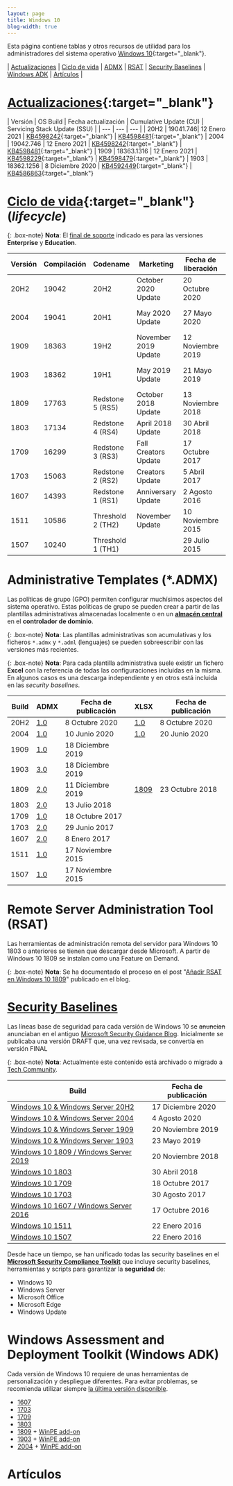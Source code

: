 ```yaml
---
layout: page
title: Windows 10
blog-width: true
---
```


Esta página contiene tablas y otros recursos de utilidad para los administradores del sistema operativo [Windows 10](https://docs.microsoft.com/en-us/windows/windows-10/){:target="_blank"}.

| [Actualizaciones](#actualizaciones) | [Ciclo de vida](#lifecycle) | [ADMX](#admx) | [RSAT](#rsat) | [Security Baselines](#baselines) | [Windows ADK](#adk) | [Artículos](#posts) |

# <a name="actualizaciones"></a>[Actualizaciones](https://aka.ms/WindowsUpdateHistory){:target="_blank"}

| Versión | OS Build | Fecha actualización | Cumulative Update (CU) | Servicing Stack Update (SSU) |
| --- | --- | --- |
| 20H2 | 19041.746| 12 Enero 2021 | [KB4598242](https://support.microsoft.com/en-us/help/4598242){:target="_blank"} | [KB4598481](https://support.microsoft.com/en-us/help/4598481){:target="_blank"}
| 2004 | 19042.746 | 12 Enero 2021 | [KB4598242](https://support.microsoft.com/en-us/help/4598242){:target="_blank"} | [KB4598481](https://support.microsoft.com/en-us/help/4598481){:target="_blank"}
| 1909 | 18363.1316 | 12 Enero 2021 | [KB4598229](https://support.microsoft.com/en-us/help/4598229){:target="_blank"} | [KB4598479](https://support.microsoft.com/en-us/help/4598479){:target="_blank"}
| 1903 | 18362.1256 | 8 Diciembre 2020 | [KB4592449](https://support.microsoft.com/en-us/help/4592449){:target="_blank"} | [KB4586863](https://support.microsoft.com/en-us/help/4586863){:target="_blank"}

<!-- https://en.wikipedia.org/wiki/Windows_10_version_history -->

# <a name="lifecycle"></a>[Ciclo de vida](https://support.microsoft.com/en-us/help/13853/windows-lifecycle-fact-sheet){:target="_blank"} (_lifecycle_)

{: .box-note}
**Nota**: El [final de soporte](https://docs.microsoft.com/en-us/windows/release-information/) indicado es para las versiones **Enterprise** y **Education**.

| Versión | Compilación | Codename | Marketing | Fecha de liberación | Final de soporte |
| --- | --- | --- | --- | --- | --- |
| 20H2 | 19042 | 20H2 | October 2020 Update | 20 Octubre 2020 | 9 Mayo 2023 |
| 2004 | 19041 | 20H1 | May 2020 Update | 27 Mayo 2020 | 14 Diciembre 2021 |
| 1909 | 18363 | 19H2 | November 2019 Update | 12 Noviembre 2019 | 10 Mayo 2022 |
| 1903 | 18362 | 19H1 | May 2019 Update | 21 Mayo 2019 | 8 Diciembre 2020 |
| 1809 | 17763 | Redstone 5 (RS5) | October 2018 Update| 13 Noviembre 2018 | 11 Mayo 2021 |
| 1803 | 17134 | Redstone 4 (RS4) | April 2018 Update | 30 Abril 2018 | 11 Mayo 2021 |
| 1709 | 16299 | Redstone 3 (RS3) | Fall Creators Update | 17 Octubre 2017 | 14 Abril 2020 |
| 1703 | 15063 | Redstone 2 (RS2) | Creators Update | 5 Abril 2017 | 8 Octubre 2019 |
| 1607 | 14393 | Redstone 1 (RS1) | Anniversary Update | 2 Agosto 2016 | 9 Abril 2019 |
| 1511 | 10586 | Threshold 2 (TH2) | November Update | 10 Noviembre 2015 | 10 Octubre 2017 |
| 1507 | 10240 | Threshold 1 (TH1) | | 29 Julio 2015 | 9 Mayo 2017 |

# <a name="admx"></a>Administrative Templates (*.ADMX)

Las políticas de grupo (GPO) permiten configurar muchísimos aspectos del sistema operativo. Estas políticas de grupo se pueden crear a partir de las plantillas administrativas almacenadas localmente o en un [**almacén central**](https://docs.microsoft.com/en-us/troubleshoot/windows-client/group-policy/create-and-manage-central-store) en el **controlador de dominio**.

{: .box-note}
**Nota**: Las plantillas administrativas son acumulativas y los ficheros `*.admx` y `*.adml` (lenguajes) se pueden sobreescribir con las versiones más recientes.

{: .box-note}
**Nota**: Para cada plantilla administrativa suele existir un fichero **Excel** con la referencia de todas las configuraciones incluidas en la misma. En algunos casos es una descarga independiente y en otros está incluida en las _security baselines_.

| Build | ADMX | Fecha de publicación | XLSX | Fecha de publicación |
| --- | --- | --- | --- | --- |
| 20H2 | [1.0](https://www.microsoft.com/en-us/download/details.aspx?id=102157) | 8 Octubre 2020 | [1.0](https://www.microsoft.com/en-us/download/details.aspx?id=102158) | 8 Octubre 2020 |
| 2004 | [1.0](https://www.microsoft.com/en-us/download/details.aspx?id=101445) | 10 Junio 2020 | [1.0](https://www.microsoft.com/en-us/download/details.aspx?id=101451) | 20 Junio 2020 |
| 1909 | [1.0](https://www.microsoft.com/en-us/download/details.aspx?id=100591) | 18 Diciembre 2019 | | |
| 1903 | [3.0](https://www.microsoft.com/en-us/download/details.aspx?id=58495) | 18 Diciembre 2019 | | |
| 1809 | [2.0](https://www.microsoft.com/en-us/download/details.aspx?id=57576) | 11 Diciembre 2019 | [1809](https://www.microsoft.com/en-us/download/details.aspx?id=57464) | 23 Octubre 2018 |
| 1803 | [2.0](https://www.microsoft.com/en-us/download/details.aspx?id=56880) | 13 Julio 2018 | | |
| 1709 | [1.0](https://www.microsoft.com/en-us/download/details.aspx?id=56121) | 18 Octubre 2017 | | |
| 1703 | [2.0](https://www.microsoft.com/en-us/download/details.aspx?id=55080) | 29 Junio 2017 | | |
| 1607 | [2.0](https://www.microsoft.com/en-us/download/details.aspx?id=53430) | 8 Enero 2017 | | |
| 1511 | [1.0](https://www.microsoft.com/en-us/download/details.aspx?id=48257) | 17 Noviembre 2015 | | |
| 1507 | [1.0](https://www.microsoft.com/en-us/download/details.aspx?id=48257) | 17 Noviembre 2015 | | |

# <a name="rsat"></a>Remote Server Administration Tool (RSAT)

Las herramientas de administración remota del servidor para Windows 10 1803 o anteriores se tienen que descargar desde Microsoft. A partir de Windows 10 1809 se instalan como una Feature on Demand.

{: .box-note}
**Nota**: Se ha documentado el proceso en el post "[Añadir RSAT en Windows 10 1809](/blog/anadir-rsat-en-windows-10-1809)" publicado en el blog.

# <a name="baselines"></a>[Security Baselines](https://aka.ms/baselines)

Las líneas base de seguridad para cada versión de Windows 10 se ~~anuncian~~ anunciaban en el antiguo [Microsoft Security Guidance Blog](https://blogs.technet.microsoft.com/secguide/). Inicialmente se publicaba una versión DRAFT que, una vez revisada, se convertía en versión FINAL

{: .box-note}
**Nota**: Actualmente este contenido está archivado o migrado a [Tech Community](https://techcommunity.microsoft.com/t5/microsoft-security-baselines/bg-p/Microsoft-Security-Baselines).

| Build | Fecha de publicación |
| --- | --- |
| [Windows 10 & Windows Server 20H2](https://techcommunity.microsoft.com/t5/microsoft-security-baselines/security-baseline-final-for-windows-10-and-windows-server/ba-p/1999393) | 17 Diciembre 2020 |
| [Windows 10 & Windows Server 2004](https://techcommunity.microsoft.com/t5/microsoft-security-baselines/security-baseline-final-windows-10-and-windows-server-version/ba-p/1543631) | 4 Agosto 2020 |
| [Windows 10 & Windows Server 1909](https://techcommunity.microsoft.com/t5/microsoft-security-baselines/security-baseline-final-for-windows-10-v1909-and-windows-server/ba-p/1023093) | 20 Noviembre 2019 |
| [Windows 10 & Windows Server 1903](https://techcommunity.microsoft.com/t5/microsoft-security-baselines/security-baseline-final-for-windows-10-v1903-and-windows-server/ba-p/701084) | 23 Mayo 2019 |
| [Windows 10 1809 / Windows Server 2019](https://techcommunity.microsoft.com/t5/microsoft-security-baselines/security-baseline-final-for-windows-10-v1809-and-windows-server/ba-p/701082) | 20 Noviembre 2018 |
| [Windows 10 1803](https://blogs.technet.microsoft.com/secguide/2018/04/30/security-baseline-for-windows-10-april-2018-update-v1803-final/) | 30 Abril 2018 |
| [Windows 10 1709](https://blogs.technet.microsoft.com/secguide/2017/10/18/security-baseline-for-windows-10-fall-creators-update-v1709-final/) | 18 Octubre 2017 |
| [Windows 10 1703](https://blogs.technet.microsoft.com/secguide/2017/08/30/security-baseline-for-windows-10-creators-update-v1703-final/) | 30 Agosto 2017 |
| [Windows 10 1607 / Windows Server 2016](https://blogs.technet.microsoft.com/secguide/2016/10/17/security-baseline-for-windows-10-v1607-anniversary-edition-and-windows-server-2016/) | 17 Octubre 2016 |
| [Windows 10 1511](https://blogs.technet.microsoft.com/secguide/2016/01/22/security-baseline-for-windows-10-v1511-threshold-2-final/) | 22 Enero 2016 |
| [Windows 10 1507](https://blogs.technet.microsoft.com/secguide/2016/01/22/security-baseline-for-windows-10-v1507-build-10240-th1-ltsb-update/) | 22 Enero 2016 |

Desde hace un tiempo, se han unificado todas las security baselines en el [**Microsoft Security Compliance Toolkit**](https://aka.ms/SCT) que incluye security baselines, herramientas y scripts para garantizar la **seguridad** de:

* Windows 10
* Windows Server
* Microsoft Office
* Microsoft Edge
* Windows Update

# <a name="adk"></a>Windows Assessment and Deployment Toolkit (Windows ADK)

Cada versión de Windows 10 requiere de unas herramientas de personalización y despliegue diferentes. Para evitar problemas, se recomienda utilizar siempre [la última versión disponible](https://docs.microsoft.com/en-us/windows-hardware/get-started/what-s-new-in-kits-and-tools).

- [1607](https://go.microsoft.com/fwlink/p/?LinkId=526740)
- [1703](https://go.microsoft.com/fwlink/p/?LinkId=845542)
- [1709](https://go.microsoft.com/fwlink/p/?linkid=859206)
- [1803](https://go.microsoft.com/fwlink/?linkid=873065)
- [1809](https://go.microsoft.com/fwlink/?linkid=2026036) + [WinPE add-on](https://go.microsoft.com/fwlink/?linkid=2022233)
- [1903](https://go.microsoft.com/fwlink/?linkid=2086042) + [WinPE add-on](https://go.microsoft.com/fwlink/?linkid=2087112)
- [2004](https://go.microsoft.com/fwlink/?linkid=2120254) + [WinPE add-on](https://go.microsoft.com/fwlink/?linkid=2120253)

# <a name="posts">Artículos
